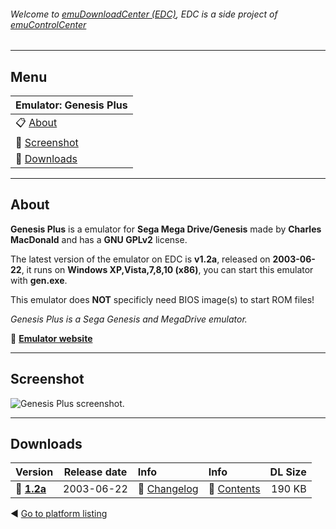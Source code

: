 ###### Welcome to [emuDownloadCenter (EDC)](https://github.com/PhoenixInteractiveNL/emuDownloadCenter/wiki/), EDC is a side project of [emuControlCenter](https://github.com/PhoenixInteractiveNL/emuControlCenter/wiki/)
***
## Menu
| **Emulator: Genesis Plus** |
|:---------|
| :clipboard: [About](#about) |
| :sunrise: [Screenshot](#screenshot) |
| :floppy_disk: [Downloads](#downloads) |
***
## About
**Genesis Plus** is a emulator for **Sega Mega Drive/Genesis** made by **Charles MacDonald** and has a **GNU GPLv2** license.

The latest version of the emulator on EDC is **v1.2a**, released on **2003-06-22**, it runs on **Windows XP,Vista,7,8,10 (x86)**, you can start this emulator with **gen.exe**.

This emulator does **NOT** specificly need BIOS image(s) to start ROM files!

_Genesis Plus is a Sega Genesis and MegaDrive emulator._

:link: [**Emulator website**](http://www.techno-junk.org/)
***
## Screenshot
![](https://raw.githubusercontent.com/PhoenixInteractiveNL/emuDownloadCenter/master/hooks/genesisplus/screen.jpg "Genesis Plus screenshot.")
***
## Downloads
| Version  | Release date  | Info       | Info       | DL Size    |
|:---------|:-------------:|:-----------|:-----------|-----------:|
| :floppy_disk: [**1.2a**](https://github.com/PhoenixInteractiveNL/edc-repo0003/raw/master/genesisplus/1.2a.7z) | 2003-06-22 | :page_facing_up: [Changelog](https://github.com/PhoenixInteractiveNL/edc-repo0003/blob/master/genesisplus/1.2a_changelog.txt) | :mag_right: [Contents](https://github.com/PhoenixInteractiveNL/edc-repo0003/blob/master/genesisplus/1.2a_contents.txt) | 190 KB |

:arrow_backward: [Go to platform listing](https://github.com/PhoenixInteractiveNL/emuDownloadCenter/wiki/EDC-Platform-List)
